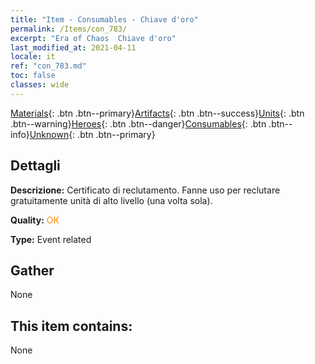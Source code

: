 ```yaml
---
title: "Item - Consumables - Chiave d'oro"
permalink: /Items/con_783/
excerpt: "Era of Chaos  Chiave d'oro"
last_modified_at: 2021-04-11
locale: it
ref: "con_783.md"
toc: false
classes: wide
---
```

 [Materials](/it/Items/){: .btn .btn--primary}[Artifacts](/it/Items/Artifacts/){: .btn .btn--success}[Units](/it/Items/Units/){: .btn .btn--warning}[Heroes](/it/Items/Heroes/){: .btn .btn--danger}[Consumables](/it/Items/Consumables/){: .btn .btn--info}[Unknown](/it/Items/Unknown/){: .btn .btn--primary}

## Dettagli
 **Descrizione:** Certificato di reclutamento. Fanne uso per reclutare gratuitamente unità di alto livello (una volta sola).

 **Quality:** <span style="color: #FF8C00">OK</span>

 **Type:** Event related

## Gather

  None

## This item contains:

  None

